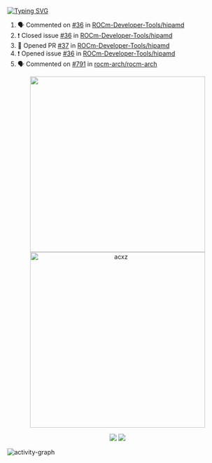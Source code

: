 [![Typing SVG](https://readme-typing-svg.herokuapp.com?size=16&color=AFFFA3&multiline=true&height=75&lines=contributing+to+robotics%2Faerospace%2Fml%2Fgpu+software;packaging+it+for+archlinux;ricer)](https://git.io/typing-svg)

<!--START_SECTION:activity-->
1. 🗣 Commented on [#36](https://github.com/ROCm-Developer-Tools/hipamd/issues/36) in [ROCm-Developer-Tools/hipamd](https://github.com/ROCm-Developer-Tools/hipamd)
2. ❗️ Closed issue [#36](https://github.com/ROCm-Developer-Tools/hipamd/issues/36) in [ROCm-Developer-Tools/hipamd](https://github.com/ROCm-Developer-Tools/hipamd)
3. 💪 Opened PR [#37](https://github.com/ROCm-Developer-Tools/hipamd/pull/37) in [ROCm-Developer-Tools/hipamd](https://github.com/ROCm-Developer-Tools/hipamd)
4. ❗️ Opened issue [#36](https://github.com/ROCm-Developer-Tools/hipamd/issues/36) in [ROCm-Developer-Tools/hipamd](https://github.com/ROCm-Developer-Tools/hipamd)
5. 🗣 Commented on [#791](https://github.com/rocm-arch/rocm-arch/issues/791) in [rocm-arch/rocm-arch](https://github.com/rocm-arch/rocm-arch)
<!--END_SECTION:activity-->

<p align="center">
  <img width="400em" src=https://github-readme-stats.vercel.app/api?username=acxz&include_all_commits=true&show_icons=true />
  <img width="400em" src="https://github-readme-streak-stats.herokuapp.com/?user=acxz&" alt="acxz" />
</p>

<p align="center">
  <img src=https://github-readme-stats.vercel.app/api/top-langs/?username=acxz&layout=compact />
  <img src=https://github-profile-trophy.vercel.app/?username=acxz&row=2&column=4 />
</p>

![activity-graph](https://activity-graph.herokuapp.com/graph?username=acxz&theme=aqua)

